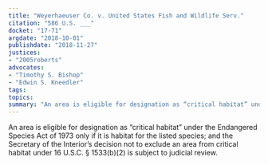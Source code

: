 ```yaml
---
title: "Weyerhaeuser Co. v. United States Fish and Wildlife Serv."
citation: "586 U.S. ___"
docket: "17-71"
argdate: "2018-10-01"
publishdate: "2018-11-27"
justices:
- "2005roberts"
advocates:
- "Timothy S. Bishop"
- "Edwin S. Kneedler"
tags:
topics:
summary: "An area is eligible for designation as “critical habitat” under the Endangered Species Act of 1973 only if it is habitat for the listed species; and the Secretary of the Interior’s decision not to exclude an area from critical habitat under 16 U.S.C. § 1533(b)(2) is subject to judicial review."
---
```

An area is eligible for designation as “critical habitat” under the Endangered Species Act of 1973 only if it is habitat for the listed species; and the Secretary of the Interior’s decision not to exclude an area from critical habitat under 16 U.S.C. § 1533(b)(2) is subject to judicial review.